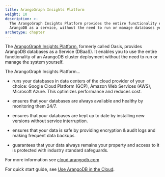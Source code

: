 ```yaml
---
title: ArangoGraph Insights Platform
weight: 10
description: >-
  The ArangoGraph Insights Platform provides the entire functionality of
  ArangoDB as a service, without the need to run or manage databases yourself.
archetype: chapter
---
```

The [ArangoGraph Insights Platform](https://cloud.arangodb.com/home?utm_source=docs&utm_medium=cluster_pages&utm_campaign=docs_traffic),
formerly called Oasis, provides ArangoDB databases as a Service (DBaaS).
It enables you to use the entire functionality of an ArangoDB cluster
deployment without the need to run or manage the system yourself.

The ArangoGraph Insights Platform...

- runs your databases in data centers of the cloud provider
  of your choice: Google Cloud Platform (GCP), Amazon Web Services (AWS),
  Microsoft Azure. This optimizes performance and reduces cost.

- ensures that your databases are always available and
  healthy by monitoring them 24/7.

- ensures that your databases are kept up to date by
  installing new versions without service interruption.

- ensures that your data is safe by providing encryption &
  audit logs and making frequent data backups.

- guarantees that your data always remains your property and
  access to it is protected with industry standard safeguards.

For more information see
[cloud.arangodb.com](https://cloud.arangodb.com/home?utm_source=docs&utm_medium=cluster_pages&utm_campaign=docs_traffic)

For quick start guide, see
[Use ArangoDB in the Cloud](../getting-started/getting-started/setting-up-a-cloud-instance.md).
